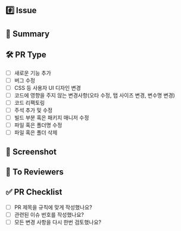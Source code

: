 ## #️⃣ Issue
<!-- close #이슈번호 -->

## 📝 Summary
<!-- 변경 사항 및 관련 이슈에 대해 간단히 작성해주세요. -->

## 🛠️ PR Type
- [ ] 새로운 기능 추가
- [ ] 버그 수정
- [ ] CSS 등 사용자 UI 디자인 변경
- [ ] 코드에 영향을 주지 않는 변경사항(오타 수정, 탭 사이즈 변경, 변수명 변경)
- [ ] 코드 리팩토링
- [ ] 주석 추가 및 수정
- [ ] 빌드 부분 혹은 패키지 매니저 수정
- [ ] 파일 혹은 폴더명 수정
- [ ] 파일 혹은 폴더 삭제

## 📸 Screenshot

## 🙏 To Reviewers
<!-- 리뷰어가 중점적으로 확인해줬으면 좋겠는 부분이 있으면 적어주세요. -->
<!-- 논의해야할 부분이 있다면 적어주세요. -->

## ✅ PR Checklist
- [ ] PR 제목을 규칙에 맞게 작성했나요?
- [ ] 관련된 이슈 번호를 작성했나요?
- [ ] 모든 변경 사항을 다시 한번 검토했나요?
